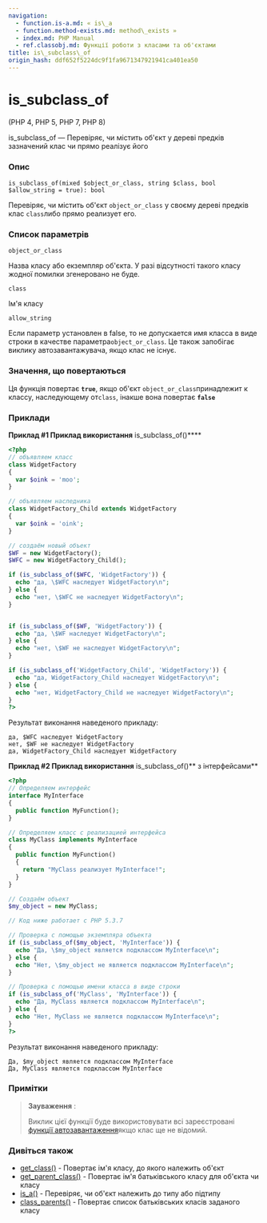 ```yaml
---
navigation:
  - function.is-a.md: « is\_a
  - function.method-exists.md: method\_exists »
  - index.md: PHP Manual
  - ref.classobj.md: Функції роботи з класами та об'єктами
title: is\_subclass\_of
origin_hash: ddf652f5224dc9f1fa9671347921941ca401ea50
---
```

# is\_subclass\_of

(PHP 4, PHP 5, PHP 7, PHP 8)

is\_subclass\_of — Перевіряє, чи містить об'єкт у дереві предків зазначений клас чи прямо реалізує його

### Опис

```methodsynopsis
is_subclass_of(mixed $object_or_class, string $class, bool $allow_string = true): bool
```

Перевіряє, чи містить об'єкт `object_or_class` у своєму дереві предків клас `class`либо прямо реализует его.

### Список параметрів

`object_or_class`

Назва класу або екземпляр об'єкта. У разі відсутності такого класу жодної помилки згенеровано не буде.

`class`

Ім'я класу

`allow_string`

Если параметр установлен в false, то не допускается имя класса в виде строки в качестве параметра`object_or_class`. Це також запобігає виклику автозавантажувача, якщо клас не існує.

### Значення, що повертаються

Ця функція повертає **`true`**, якщо об'єкт `object_or_class`принадлежит к классу, наследующему от`class`, інакше вона повертає **`false`**

### Приклади

**Приклад #1 Приклад використання** is\_subclass\_of()\*\*\*\*

```php
<?php
// объявляем класс
class WidgetFactory
{
  var $oink = 'moo';
}

// объявляем наследника
class WidgetFactory_Child extends WidgetFactory
{
  var $oink = 'oink';
}

// создаём новый объект
$WF = new WidgetFactory();
$WFC = new WidgetFactory_Child();

if (is_subclass_of($WFC, 'WidgetFactory')) {
  echo "да, \$WFC наследует WidgetFactory\n";
} else {
  echo "нет, \$WFC не наследует WidgetFactory\n";
}


if (is_subclass_of($WF, 'WidgetFactory')) {
  echo "да, \$WF наследует WidgetFactory\n";
} else {
  echo "нет, \$WF не наследует WidgetFactory\n";
}

if (is_subclass_of('WidgetFactory_Child', 'WidgetFactory')) {
  echo "да, WidgetFactory_Child наследует WidgetFactory\n";
} else {
  echo "нет, WidgetFactory_Child не наследует WidgetFactory\n";
}
?>
```

Результат виконання наведеного прикладу:

```
да, $WFC наследует WidgetFactory
нет, $WF не наследует WidgetFactory
да, WidgetFactory_Child наследует WidgetFactory
```

**Приклад #2 Приклад використання** is\_subclass\_of()\*\* з інтерфейсами\*\*

```php
<?php
// Определяем интерфейс
interface MyInterface
{
  public function MyFunction();
}

// Определяем класс с реализацией интерфейса
class MyClass implements MyInterface
{
  public function MyFunction()
  {
    return "MyClass реализует MyInterface!";
  }
}

// Создаём объект
$my_object = new MyClass;

// Код ниже работает с PHP 5.3.7

// Проверка с помощью экземпляра объекта
if (is_subclass_of($my_object, 'MyInterface')) {
  echo "Да, \$my_object является подклассом MyInterface\n";
} else {
  echo "Нет, \$my_object не является подклассом MyInterface\n";
}

// Проверка с помощью имени класса в виде строки
if (is_subclass_of('MyClass', 'MyInterface')) {
  echo "Да, MyClass является подклассом MyInterface\n";
} else {
  echo "Нет, MyClass не является подклассом MyInterface\n";
}
?>
```

Результат виконання наведеного прикладу:

```
Да, $my_object является подклассом MyInterface
Да, MyClass является подклассом MyInterface
```

### Примітки

> **Зауваження** :
> 
> Виклик цієї функції буде використовувати всі зареєстровані [функції автозавантаження](language.oop5.autoload.md)якщо клас ще не відомий.

### Дивіться також

-   [get\_class()](function.get-class.md) \- Повертає ім'я класу, до якого належить об'єкт
-   [get\_parent\_class()](function.get-parent-class.md) \- Повертає ім'я батьківського класу для об'єкта чи класу
-   [is\_a()](function.is-a.md) \- Перевіряє, чи об'єкт належить до типу або підтипу
-   [class\_parents()](function.class-parents.md) \- Повертає список батьківських класів заданого класу
